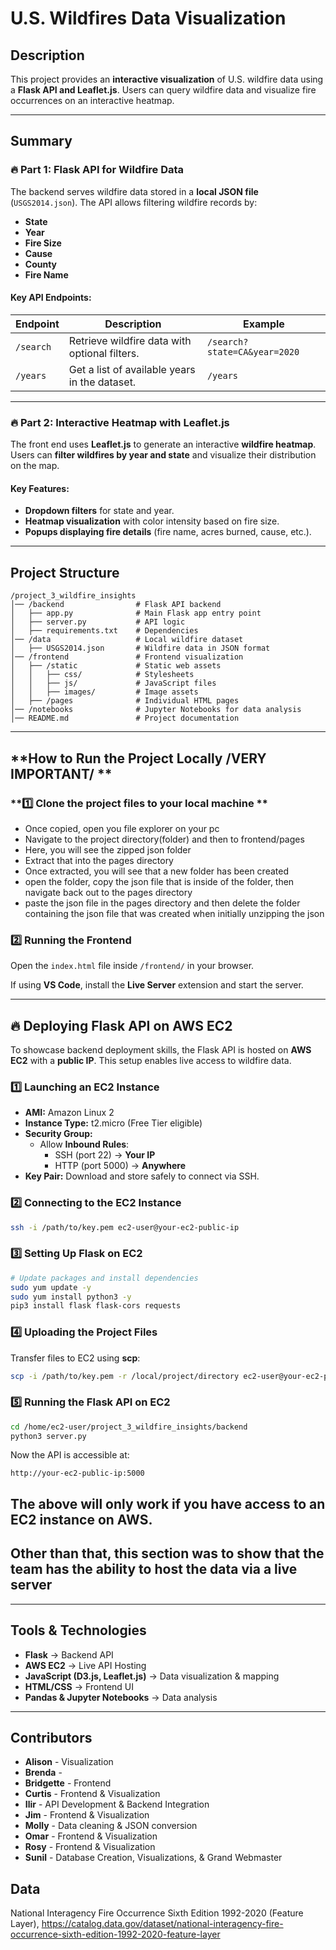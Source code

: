 # U.S. Wildfires Data Visualization

## **Description**

This project provides an **interactive visualization** of U.S. wildfire data using a **Flask API and Leaflet.js**. Users can query wildfire data and visualize fire occurrences on an interactive heatmap.

---

## **Summary**

### **🔥 Part 1: Flask API for Wildfire Data**

The backend serves wildfire data stored in a **local JSON file** (`USGS2014.json`). The API allows filtering wildfire records by:

- **State**
- **Year**
- **Fire Size**
- **Cause**
- **County**
- **Fire Name**

#### **Key API Endpoints:**

| **Endpoint** | **Description**                               | **Example**                  |
| ------------ | --------------------------------------------- | ---------------------------- |
| `/search`    | Retrieve wildfire data with optional filters. | `/search?state=CA&year=2020` |
| `/years`     | Get a list of available years in the dataset. | `/years`                     |

---

### **🔥 Part 2: Interactive Heatmap with Leaflet.js**

The front end uses **Leaflet.js** to generate an interactive **wildfire heatmap**. Users can **filter wildfires by year and state** and visualize their distribution on the map.

#### **Key Features:**

- **Dropdown filters** for state and year.
- **Heatmap visualization** with color intensity based on fire size.
- **Popups displaying fire details** (fire name, acres burned, cause, etc.).

---

## **Project Structure**

```
/project_3_wildfire_insights
│── /backend                # Flask API backend
│   ├── app.py              # Main Flask app entry point
│   ├── server.py           # API logic
│   ├── requirements.txt    # Dependencies
│── /data                   # Local wildfire dataset
│   ├── USGS2014.json       # Wildfire data in JSON format
│── /frontend               # Frontend visualization
│   ├── /static             # Static web assets
│   │   ├── css/            # Stylesheets
│   │   ├── js/             # JavaScript files
│   │   ├── images/         # Image assets
│   ├── /pages              # Individual HTML pages
│── /notebooks              # Jupyter Notebooks for data analysis
│── README.md               # Project documentation
```

---

## **How to Run the Project Locally /VERY IMPORTANT/ **

### **1️⃣ Clone the project files to your local machine **

- Once copied, open you file explorer on your pc
- Navigate to the project directory(folder) and then to frontend/pages
- Here, you will see the zipped json folder
- Extract that into the pages directory
- Once extracted, you will see that a new folder has been created
- open the folder, copy the json file that is inside of the folder, then navigate back out to the pages directory
- paste the json file in the pages directory and then delete the folder containing the json file that was created when initially unzipping the json

### **2️⃣ Running the Frontend**

Open the `index.html` file inside `/frontend/` in your browser.

If using **VS Code**, install the **Live Server** extension and start the server.

---

## **🔥 Deploying Flask API on AWS EC2**

To showcase backend deployment skills, the Flask API is hosted on **AWS EC2** with a **public IP**. This setup enables live access to wildfire data.

### **1️⃣ Launching an EC2 Instance**

- **AMI:** Amazon Linux 2
- **Instance Type:** t2.micro (Free Tier eligible)
- **Security Group:**
  - Allow **Inbound Rules**:
    - SSH (port 22) → **Your IP**
    - HTTP (port 5000) → **Anywhere**
- **Key Pair:** Download and store safely to connect via SSH.

### **2️⃣ Connecting to the EC2 Instance**

```bash
ssh -i /path/to/key.pem ec2-user@your-ec2-public-ip
```

### **3️⃣ Setting Up Flask on EC2**

```bash
# Update packages and install dependencies
sudo yum update -y
sudo yum install python3 -y
pip3 install flask flask-cors requests
```

### **4️⃣ Uploading the Project Files**

Transfer files to EC2 using **scp**:

```bash
scp -i /path/to/key.pem -r /local/project/directory ec2-user@your-ec2-public-ip:/home/ec2-user/
```

### **5️⃣ Running the Flask API on EC2**

```bash
cd /home/ec2-user/project_3_wildfire_insights/backend
python3 server.py
```

Now the API is accessible at:

```
http://your-ec2-public-ip:5000
```

## The above will only work if you have access to an EC2 instance on AWS.

## Other than that, this section was to show that the team has the ability to host the data via a live server

---

## **Tools & Technologies**

- **Flask** → Backend API
- **AWS EC2** → Live API Hosting
- **JavaScript (D3.js, Leaflet.js)** → Data visualization & mapping
- **HTML/CSS** → Frontend UI
- **Pandas & Jupyter Notebooks** → Data analysis

---

## **Contributors**

- **Alison** - Visualization
- **Brenda** -
- **Bridgette** - Frontend
- **Curtis** - Frontend & Visualization
- **Ilir** - API Development & Backend Integration
- **Jim** - Frontend & Visualization
- **Molly** - Data cleaning & JSON conversion
- **Omar** - Frontend & Visualization
- **Rosy** - Frontend & Visualization
- **Sunil** - Database Creation, Visualizations, & Grand Webmaster

## Data

National Interagency Fire Occurrence Sixth Edition 1992-2020 (Feature Layer), https://catalog.data.gov/dataset/national-interagency-fire-occurrence-sixth-edition-1992-2020-feature-layer

[^1]: The Latest Data Confirms: Forest Fires Are Getting Worse, World Resources Institute, August 13, 2024, https://www.wri.org/insights/global-trends-forest-fires
[^2]: Indicators of Forest Extent, April 4, 2024, https://research.wri.org/gfr/forest-extent-indicators/forest-loss
[^3]: J.K. Balch, B.A. Bradley, J.T. Abatzoglou, R.C. Nagy, E.J. Fusco, & A.L. Mahood, 2017, Human-started wildfires expand the fire niche across the United States, Proc. Natl. Acad. Sci. U.S.A. 114 (11) 2946-2951, https://doi.org/10.1073/pnas.1617394114, https://www.pnas.org/doi/10.1073/pnas.1617394114
[^4]: NOAA National Centers for Environmental Information (NCEI) U.S. Billion-Dollar Weather and Climate Disasters, 2025, https://www.ncei.noaa.gov/access/billions/events/US/1990-2024?disasters[]=wildfire
[^5]: NOAA National Centers for Environmental Information (NCEI) U.S. Billion-Dollar Weather and Climate Disasters, 2025, https://www.ncei.noaa.gov/access/billions/summary-stats/US/2015-2024
